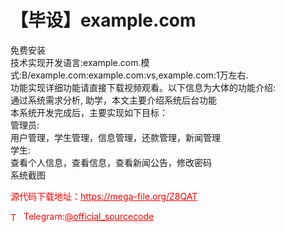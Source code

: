 # 【毕设】example.com

免费安装<br>技术实现开发语言:example.com.模式:B/example.com:example.com:vs,example.com:1万左右.<br>功能实现详细功能请直接下载视频观看。以下信息为大体的功能介绍:<br>通过系统需求分析, 助学，本文主要介绍系统后台功能<br>本系统开发完成后，主要实现如下目标：<br>管理员:<br>用户管理，学生管理，信息管理，还款管理，新闻管理<br>学生:<br>查看个人信息，查看信息，查看新闻公告，修改密码<br>系统截图 <br>


<p style="color: red;">源代码下载地址：<a href="https://mega-file.org/Z8QAT" style="color: red;">https://mega-file.org/Z8QAT</a></p><p style="color: red;"><img src="https://cdn-icons-png.flaticon.com/512/2111/2111646.png" alt="Telegram Icon" style="width: 16px; vertical-align: middle; margin-right: 5px;">Telegram:<a href="https://t.me/official_sourcecode" style="color: red;">@official_sourcecode</a></p>